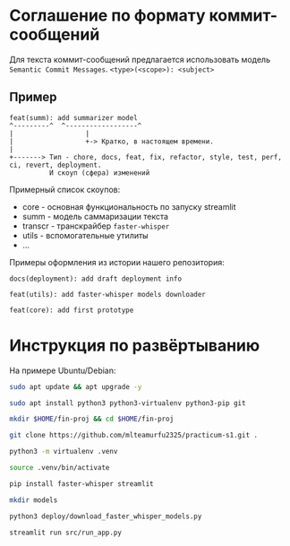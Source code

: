 # Соглашение по формату коммит-сообщений
Для текста коммит-сообщений предлагается использовать модель `Semantic Commit Messages`.
`<type>(<scope>): <subject>`
## Пример
```
feat(summ): add summarizer model 
^---------^  ^------------------^
|                  |
|                  +-> Кратко, в настоящем времени.
|
+-------> Тип - chore, docs, feat, fix, refactor, style, test, perf, ci, revert, deployment.
          И скоуп (сфера) изменений
```
Примерный список скоупов:
* core - основная функциональность по запуску streamlit
* summ - модель саммаризации текста
* transcr - транскрайбер `faster-whisper`
* utils - вспомогательные утилиты
* ...

Примеры оформления из истории нашего репозитория:

`docs(deployment): add draft deployment info`

`feat(utils): add faster-whisper models downloader`

`feat(core): add first prototype`


# Инструкция по развёртыванию
На примере Ubuntu/Debian:

```sh
sudo apt update && apt upgrade -y

sudo apt install python3 python3-virtualenv python3-pip git

mkdir $HOME/fin-proj && cd $HOME/fin-proj

git clone https://github.com/mlteamurfu2325/practicum-s1.git .

python3 -m virtualenv .venv

source .venv/bin/activate

pip install faster-whisper streamlit

mkdir models

python3 deploy/download_faster_whisper_models.py

streamlit run src/run_app.py
```
